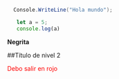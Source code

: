 ```csharp
  Console.WriteLine("Hola mundo");
```

```javascript
   let a = 5;
   console.log(a)
```

**Negrita**

##Título de nivel 2

<span style="color:red">Debo salir en rojo</span>
